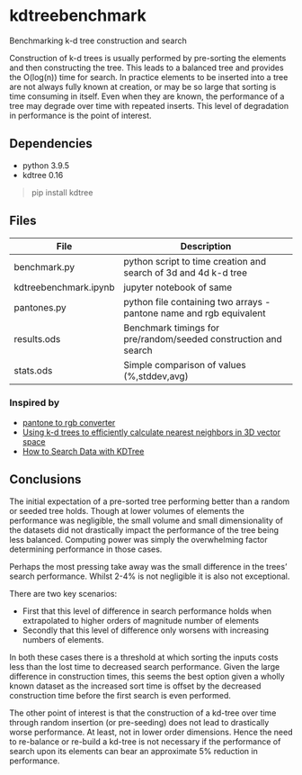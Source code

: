 # kdtreebenchmark
Benchmarking k-d tree construction and search 

Construction of k-d trees is usually performed by pre-sorting the elements and then constructing the tree. This leads to a balanced tree and provides the O(log(n)) time for search. In practice elements to be inserted into a tree are not always fully known at creation, or may be so large that sorting is time consuming in itself. Even when they are known, the performance of a tree may degrade over time with repeated inserts. This level of degradation in performance is the point of interest.

## Dependencies

- python 3.9.5
- kdtree 0.16
>pip install kdtree

## Files

File  | Description
------------- | -------------
benchmark.py | python script to time creation and search of 3d and 4d k-d tree
kdtreebenchmark.ipynb | jupyter notebook of same
pantones.py | python file containing two arrays - pantone name and rgb equivalent
results.ods  | Benchmark timings for pre/random/seeded construction and search
stats.ods  | Simple comparison of values (%,stddev,avg)


### Inspired by

- [pantone to rgb converter](https://codebeautify.org/pantone-to-rgb-converter)
- [Using k-d trees to efficiently calculate nearest neighbors in 3D vector space](https://blog.krum.io/k-d-trees/)
- [How to Search Data with KDTree](https://towardsdatascience.com/how-to-search-data-with-kdtree-aad5c82ebd99)


## Conclusions

The initial expectation of a pre-sorted tree performing better than a random or seeded tree holds. Though at lower volumes of elements the performance was negligible, the small volume and small dimensionality of the datasets did not drastically impact the performance of the tree being less balanced. Computing power was simply the overwhelming factor determining performance in those cases.

Perhaps the most pressing take away was the small difference in the trees’ search performance. Whilst 2-4% is not negligible it is also not exceptional.

There are two key scenarios:
- First that this level of difference in search performance holds when extrapolated to higher orders of magnitude number of elements
- Secondly that this level of difference only worsens with increasing numbers of elements.

In both these cases there is a threshold at which sorting the inputs costs less than the lost time to decreased search performance. Given the large difference in construction times, this seems the best option given a wholly known dataset as the increased sort time is offset by the decreased construction time before the first search is even performed.

The other point of interest is that the construction of a kd-tree over time through random insertion (or pre-seeding) does not lead to drastically worse performance. At least, not in lower order dimensions. Hence the need to re-balance or re-build a kd-tree is not necessary if the performance of search upon its elements can bear an approximate 5% reduction in performance.

